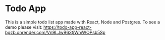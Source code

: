 # Todo App

This is a simple todo list app made with React, Node and Postgres. To see a demo please visit: https://todo-app-react-bgzb.onrender.com/Vn9LJwB63tjWmWOPsb5Sp
